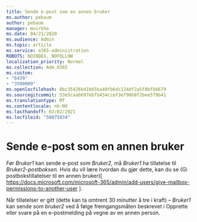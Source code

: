 ```yaml
---
title: Sende e-post som en annen bruker
ms.author: pebaum
author: pebaum
manager: mnirkhe
ms.date: 04/21/2020
ms.audience: Admin
ms.topic: article
ms.service: o365-administration
ROBOTS: NOINDEX, NOFOLLOW
localization_priority: Normal
ms.collection: Adm_O365
ms.custom:
- "6439"
- "3500009"
ms.openlocfilehash: 8bc35426bd1b65ba40fb6dc124df2a5f8bfb6679
ms.sourcegitcommit: 53e5caab697ebfb434ccef3ef98b8f2bee579b41
ms.translationtype: MT
ms.contentlocale: nb-NO
ms.lasthandoff: 02/02/2021
ms.locfileid: "50075834"
---
```

# <a name="sending-mail-as-another-user"></a>Sende e-post som en annen bruker

Før *Bruker1* kan sende e-post som *Bruker2,* må *Bruker1* ha tillatelse til *Bruker2-postboksen.* Hvis du vil lære hvordan du gjør dette, kan du se (Gi postbokstillatelser til en annen bruker)[ https://docs.microsoft.com/microsoft-365/admin/add-users/give-mailbox-permissions-to-another-user ].

Når tillatelser er gitt (dette kan ta omtrent 30 minutter å tre i kraft) – *Bruker1* kan sende som *bruker2* ved å følge fremgangsmåten beskrevet i Opprette eller svare på en e-postmelding på vegne av en annen person.
